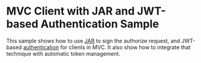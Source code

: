 # MVC Client with JAR and JWT-based Authentication Sample

This sample shows how to use [JAR](https://docs.duendesoftware.com/identityserver/v5/advanced/jar/) to sign the authorize request, and JWT-based [authentication](https://docs.duendesoftware.com/identityserver/v5/tokens/authentication/jwt/) for clients in MVC. It also show how to integrate that technique with automatic token management.